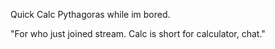Quick Calc Pythagoras while im bored.

"For who just joined stream. Calc is short for calculator, chat."
